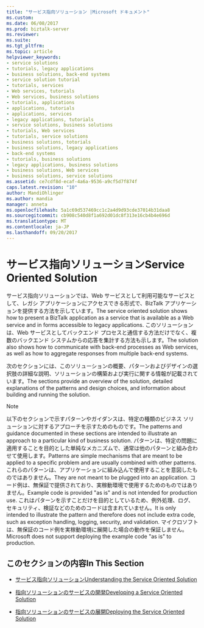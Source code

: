 ```yaml
---
title: "サービス指向ソリューション |Microsoft ドキュメント"
ms.custom: 
ms.date: 06/08/2017
ms.prod: biztalk-server
ms.reviewer: 
ms.suite: 
ms.tgt_pltfrm: 
ms.topic: article
helpviewer_keywords:
- service solutions
- tutorials, legacy applications
- business solutions, back-end systems
- service solution tutorial
- tutorials, services
- Web services, tutorials
- Web services, business solutions
- tutorials, applications
- applications, tutorials
- applications, services
- legacy applications, tutorials
- service solutions, business solutions
- tutorials, Web services
- tutorials, service solutions
- business solutions, totorials
- business solutions, legacy applications
- back-end systems
- tutorials, business solutions
- legacy applications, business solutions
- business solutions, Web services
- business solutions, service solutions
ms.assetid: ce7cdf8d-ecaf-4a6a-9536-a9cf5d7f874f
caps.latest.revision: "10"
author: MandiOhlinger
ms.author: mandia
manager: anneta
ms.openlocfilehash: 5a1c69d537469cc1c2a4d9d93cde37014b31daa8
ms.sourcegitcommit: cb908c540d8f1a692d01dc8f313e16cb4b4e696d
ms.translationtype: MT
ms.contentlocale: ja-JP
ms.lasthandoff: 09/20/2017
---
```

# <a name="service-oriented-solution"></a><span data-ttu-id="0a726-102">サービス指向ソリューション</span><span class="sxs-lookup"><span data-stu-id="0a726-102">Service Oriented Solution</span></span>
<span data-ttu-id="0a726-103">サービス指向ソリューションでは、Web サービスとして利用可能なサービスとして、レガシ アプリケーションにアクセスできる形式で、BizTalk アプリケーションを提供する方法を示しています。</span><span class="sxs-lookup"><span data-stu-id="0a726-103">The service oriented solution shows how to present a BizTalk application as a service that is available as a Web service and in forms accessible to legacy applications.</span></span> <span data-ttu-id="0a726-104">このソリューションは、Web サービスとしてバックエンド プロセスと通信する方法だけでなく、複数のバックエンド システムからの応答を集計する方法も示します。</span><span class="sxs-lookup"><span data-stu-id="0a726-104">The solution also shows how to communicate with back-end processes as Web services, as well as how to aggregate responses from multiple back-end systems.</span></span>  
  
 <span data-ttu-id="0a726-105">次のセクションには、このソリューションの概要、パターンおよびデザインの選択肢の詳細な説明、ソリューションの構築および実行に関する情報が記載されています。</span><span class="sxs-lookup"><span data-stu-id="0a726-105">The sections provide an overview of the solution, detailed explanations of the patterns and design choices, and information about building and running the solution.</span></span>  
  
> [!NOTE]
>  <span data-ttu-id="0a726-106">以下のセクションで示すパターンやガイダンスは、特定の種類のビジネス ソリューションに対するアプローチを示すためのものです。</span><span class="sxs-lookup"><span data-stu-id="0a726-106">The patterns and guidance documented in these sections are intended to illustrate an approach to a particular kind of business solution.</span></span> <span data-ttu-id="0a726-107">パターンは、特定の問題に適用することを目的とした単純なメカニズムで、通常は他のパターンと組み合わせて使用します。</span><span class="sxs-lookup"><span data-stu-id="0a726-107">Patterns are simple mechanisms that are meant to be applied to a specific problem and are usually combined with other patterns.</span></span> <span data-ttu-id="0a726-108">これらのパターンは、アプリケーションに組み込んで使用することを意図したものではありません。</span><span class="sxs-lookup"><span data-stu-id="0a726-108">They are not meant to be plugged into an application.</span></span> <span data-ttu-id="0a726-109">コード例は、無保証で提供されており、実稼動環境で使用するためのものではありません。</span><span class="sxs-lookup"><span data-stu-id="0a726-109">Example code is provided "as is" and is not intended for production use.</span></span> <span data-ttu-id="0a726-110">これはパターンを示すことだけを目的としているため、例外処理、ログ、セキュリティ、検証などのためのコードは含まれていません。</span><span class="sxs-lookup"><span data-stu-id="0a726-110">It is only intended to illustrate the pattern and therefore does not include extra code, such as exception handling, logging, security, and validation.</span></span> <span data-ttu-id="0a726-111">マイクロソフトは、無保証のコード例を実稼動環境に展開した場合の動作を保証しません。</span><span class="sxs-lookup"><span data-stu-id="0a726-111">Microsoft does not support deploying the example code "as is" to production.</span></span>  
  
## <a name="in-this-section"></a><span data-ttu-id="0a726-112">このセクションの内容</span><span class="sxs-lookup"><span data-stu-id="0a726-112">In This Section</span></span>  
  
-   [<span data-ttu-id="0a726-113">サービス指向ソリューション</span><span class="sxs-lookup"><span data-stu-id="0a726-113">Understanding the Service Oriented Solution</span></span>](../core/understanding-the-service-oriented-solution.md)  
  
-   [<span data-ttu-id="0a726-114">指向ソリューションのサービスの開発</span><span class="sxs-lookup"><span data-stu-id="0a726-114">Developing a Service Oriented Solution</span></span>](../core/developing-a-service-oriented-solution.md)  
  
-   [<span data-ttu-id="0a726-115">指向ソリューションのサービスの展開</span><span class="sxs-lookup"><span data-stu-id="0a726-115">Deploying the Service Oriented Solution</span></span>](../core/deploying-the-service-oriented-solution.md)